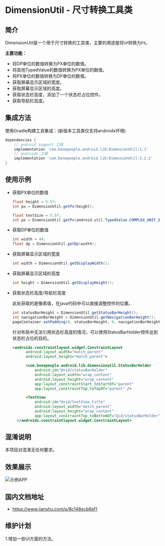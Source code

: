 # DimensionUtil - 尺寸转换工具类

## 简介
DimensionUtil是一个用于尺寸转换的工具类，主要的用途是将`SP`转换为`PX`。

**主要功能：**
* 将DP单位的数值转换为PX单位的数值。
* 将其他TypedValue的数值转换为PX单位的数值。
* 将PX单位的数值转换为DP单位的数值。
* 获取屏幕显示区域的宽度。
* 获取屏幕显示区域的高度。
* 获取状态栏高度，添加了一个状态栏占位控件。
* 获取导航栏高度。

## 集成方法
使用Gradle构建工具集成：(新版本工具类仅支持androidx环境)
```groovy
dependencies {
    // android support 工程
    implementation 'com.bonepeople.android.lib:DimensionUtil:1.1'
    // androidx 工程
    implementation 'com.bonepeople.android.lib:DimensionUtil:1.2.2'
}
```

## 使用示例
* 获取PX单位的数值
  ```java
  float height = 5.5f;
  int px = DimensionUtil.getPx(height);
  ```
  ```java
  float textSize = 5.5f;
  int px = DimensionUtil.getPx(android.util.TypedValue.COMPLEX_UNIT_SP, textSize);
  ```
* 获取DP单位的数值
  ```java
  int width = 44;
  float dp = DimensionUtil.getDp(width);
  ```
* 获取屏幕显示区域的宽度
  ```java
  int width = DimensionUtil.getDisplayWidth();
  ```
* 获取屏幕显示区域的高度
  ```java
  int height = DimensionUtil.getDisplayHeight();
  ```
* 获取状态栏高度/导航栏高度
  
  此处获取的是像素值，在java代码中可以直接调整控件的位置。
  ```java
  int statusBarHeight = DimensionUtil.getStatusBarHeight();
  int navigationBarHeight = DimensionUtil.getNavigationBarHeight();
  pageContainer.setPadding(0, statusBarHeight, 0, navigationBarHeight);
  ```
  针对布局中无法引用状态栏高度的情况，可以使用StatusBarHolder控件达到状态栏占位的目的。
  ```xml
  <androidx.constraintlayout.widget.ConstraintLayout
        android:layout_width="match_parent"
        android:layout_height="match_parent">

        <com.bonepeople.android.lib.dimensionutil.StatusBarHolder
            android:id="@+id/statusBarHolder"
            android:layout_width="wrap_content"
            android:layout_height="wrap_content"
            app:layout_constraintStart_toStartOf="parent"
            app:layout_constraintTop_toTopOf="parent" />

        <TextView
            android:id="@+id/textView_title"
            android:layout_width="match_parent"
            android:layout_height="wrap_content"
            app:layout_constraintTop_toBottomOf="@id/statusBarHolder" />
    </androidx.constraintlayout.widget.ConstraintLayout>
  ```

## 混淆说明
  本项目对混淆无任何要求。

## 效果展示
![示例APP](https://resources.mydaydream.com/img/2020/06/09/6f7357ac-5527-463c-9ff6-6924c6989c73.jpg)

## 国内文档地址
* https://www.jianshu.com/p/8c148ecb6ef1

## 维护计划
  1.增加一些UI方面的方法。
